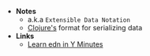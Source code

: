 - **Notes**
	- a.k.a `Extensible Data Notation`
	- [Clojure's](Programming/Clojure.md) format for serializing data
- **Links**
	- [Learn edn in Y Minutes](https://learnxinyminutes.com/docs/edn/)